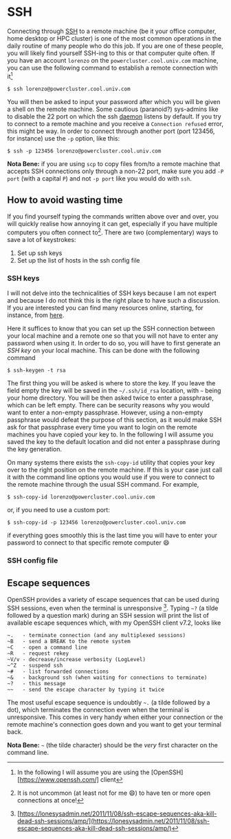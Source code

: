 
# SSH

Connecting through [SSH](https://en.wikipedia.org/wiki/Secure_Shell) to a remote machine (be it your office computer, home desktop or HPC cluster) is one of the most common operations in the daily routine of many people who do this job. If you are one of these people, you will likely find yourself SSH-ing to this or that computer quite often. If you have an account `lorenzo` on the `powercluster.cool.univ.com` machine, you can use the following command to establish a remote connection with it[^ssh_openssh]

    $ ssh lorenzo@powercluster.cool.univ.com

You will then be asked to input your password after which you will be given a shell on the remote machine. Some cautious (paranoid?) sys-admins like to disable the 22 port on which the ssh [daemon](https://en.wikipedia.org/wiki/Daemon_(computing)) listens by default. If you try to connect to a remote machine and you receive a `Connection refused` error, this might be way. In order to connect through another port (port 123456, for instance) use the `-p` option, like this:

    $ ssh -p 123456 lorenzo@powercluster.cool.univ.com
    
**Nota Bene:** if you are using `scp` to copy files from/to a remote machine that accepts SSH connections only through a non-22 port, make sure you add `-P port` (with a capital `P`) and not `-p port` like you would do with `ssh`.

## How to avoid wasting time

If you find yourself typing the commands written above over and over, you will quickly realise how annoying it can get, especially if you have multiple computers you often connect to[^ssh_open_connections]. There are two (complementary) ways to save a lot of keystrokes:

1. Set up ssh keys
2. Set up the list of hosts in the ssh config file

### SSH keys

I will not delve into the technicalities of SSH keys because I am not expert and because I do not think this is the right place to have such a discussion. If you are interested you can find many resources online, starting, for instance, from [here](https://www.ssh.com/ssh/key/).

Here it suffices to know that you can set up the SSH connection between your local machine and a remote one so that you will not have to enter any password when using it. In order to do so, you will have to first generate an *SSH key* on your local machine. This can be done with the following command

	$ ssh-keygen -t rsa

The first thing you will be asked is where to store the key. If you leave the field empty the key will be saved in the `~/.ssh/id_rsa` location, with `~` being your home directory. You will be then asked twice to enter a passphrase, which can be left empty. There can be security reasons why you would want to enter a non-empty passphrase. However, using a non-empty passphrase would defeat the purpose of this section, as it would make SSH ask for that passphrase every time you want to login on the remote machines you have copied your key to. In the following I will assume you saved the key to the default location and did not enter a passphrase during the key generation.

On many systems there exists the `ssh-copy-id` utility that copies your key over to the right position on the remote machine. If this is your case just call it with the command line options you would use if you were to connect to the remote machine through the usual SSH command. For example,

	$ ssh-copy-id lorenzo@powercluster.cool.univ.com
	
or, if you need to use a custom port:

	$ ssh-copy-id -p 123456 lorenzo@powercluster.cool.univ.com

if everything goes smoothly this is the last time you will have to enter your password to connect to that specific remote computer :smile:

### SSH config file

## Escape sequences

OpenSSH provides a variety of escape sequences that can be used during SSH sessions, even when the terminal is unresponsive [^ssh_escape]. Typing `~?` (a tilde followed by a question mark) during an SSH session will print the list of available escape sequences which, with my OpenSSH client v7.2, looks like

    ~.   - terminate connection (and any multiplexed sessions)
    ~B   - send a BREAK to the remote system
    ~C   - open a command line
    ~R   - request rekey
    ~V/v - decrease/increase verbosity (LogLevel)
    ~^Z  - suspend ssh
    ~#   - list forwarded connections
    ~&   - background ssh (when waiting for connections to terminate)
    ~?   - this message
    ~~   - send the escape character by typing it twice
    
The most useful escape sequence is undoubtly `~.` (a tilde followed by a dot), which terminates the connection even when the terminal is unresponsive. This comes in very handy when either your connection or the remote machine's connection goes down and you want to get your terminal back.

**Nota Bene:** `~` (the tilde character) should be the *very* first character on the command line.

[^ssh_openssh]: In the following I will assume you are using the [OpenSSH][https://www.openssh.com/] client
[^ssh_open_connections]: It is not uncommon (at least not for me :smile:) to have ten or more open connections at once!
[^ssh_escape]: [https://lonesysadmin.net/2011/11/08/ssh-escape-sequences-aka-kill-dead-ssh-sessions/amp/](https://lonesysadmin.net/2011/11/08/ssh-escape-sequences-aka-kill-dead-ssh-sessions/amp/)
